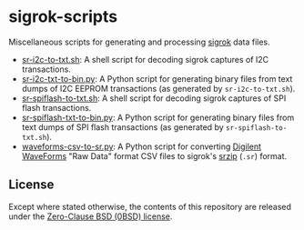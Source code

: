 # sigrok-scripts

Miscellaneous scripts for generating and processing [sigrok][sigrok] data files.

* [sr-i2c-to-txt.sh](sr-i2c-to-txt.sh): A shell script for decoding sigrok
  captures of I2C transactions.
* [sr-i2c-txt-to-bin.py](sr-i2c-txt-to-bin.py): A Python script for generating
  binary files from text dumps of I2C EEPROM transactions (as generated by
  `sr-i2c-to-txt.sh`).
* [sr-spiflash-to-txt.sh](sr-spiflash-to-txt.sh): A shell script for decoding
  sigrok captures of SPI flash transactions.
* [sr-spiflash-txt-to-bin.py](sr-spiflash-txt-to-bin.py): A Python script for
  generating binary files from text dumps of SPI flash transactions (as
  generated by `sr-spiflash-to-txt.sh`).
* [waveforms-csv-to-sr.py](waveforms-csv-to-sr.py): A Python script for
  converting [Digilent WaveForms][waveforms] "Raw Data" format CSV files to
  sigrok's [srzip][srzip] (`.sr`) format.


## License

Except where stated otherwise, the contents of this repository are released
under the [Zero-Clause BSD (0BSD) license][license].


[sigrok]: https://sigrok.org/
[waveforms]: https://digilent.com/reference/software/waveforms/waveforms-3/start
[srzip]: https://sigrok.org/wiki/File_format:Sigrok/v2
[license]: LICENSE.txt
